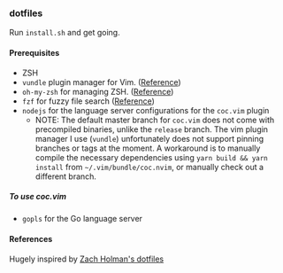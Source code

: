 ### dotfiles

Run `install.sh` and get going.

#### Prerequisites
- ZSH
- `vundle` plugin manager for Vim. ([Reference](https://github.com/VundleVim/Vundle.vim/tree/b255382d6242d7ea3877bf059d2934125e0c4d95#quick-start))
- `oh-my-zsh` for managing ZSH. ([Reference](https://ohmyz.sh/#install))
- `fzf` for fuzzy file search ([Reference](https://github.com/junegunn/fzf))
- `nodejs` for the language server configurations for the `coc.vim` plugin
    - NOTE: The default master branch for `coc.vim` does not come with precompiled binaries, unlike the `release` branch. The vim plugin manager I use (`vundle`) unfortunately does not support pinning branches or tags at the moment. A workaround is to manually compile the necessary dependencies using `yarn build && yarn install` from `~/.vim/bundle/coc.nvim`, or manually check out a different branch.

##### To use coc.vim
- `gopls` for the Go language server

#### References
Hugely inspired by [Zach Holman's dotfiles](https://github.com/holman/dotfiles)
